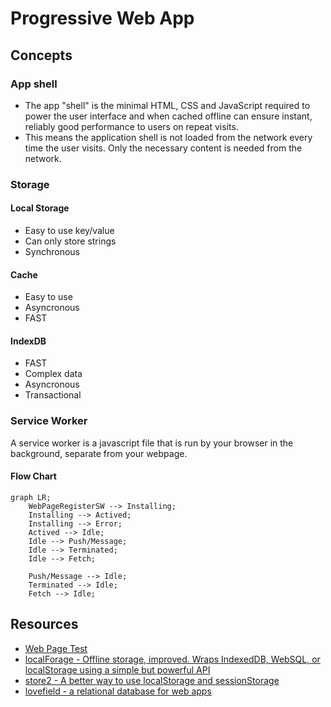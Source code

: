 # Progressive Web App
## Concepts
### App shell
- The app "shell" is the minimal HTML, CSS and JavaScript required to power the user interface and when cached offline can ensure instant, reliably good performance to users on repeat visits.
- This means the application shell is not loaded from the network every time the user visits. Only the necessary content is needed from the network.

### Storage
#### Local Storage
- Easy to use key/value
- Can only store strings
- Synchronous

#### Cache
- Easy to use
- Asyncronous
- FAST

#### IndexDB
- FAST
- Complex data
- Asyncronous
- Transactional

### Service Worker
A service worker is a javascript file that is run by your browser in the background, separate from your webpage.

#### Flow Chart
```mermaid
graph LR;
    WebPageRegisterSW --> Installing;
    Installing --> Actived;
    Installing --> Error;
    Actived --> Idle;
    Idle --> Push/Message;
    Idle --> Terminated;
    Idle --> Fetch;

    Push/Message --> Idle;
    Terminated --> Idle;
    Fetch --> Idle;
```


## Resources
- [Web Page Test](https://www.webpagetest.org/)
- [localForage - Offline storage, improved. Wraps IndexedDB, WebSQL, or localStorage using a simple but powerful API](https://localforage.github.io/localForage/)
- [store2 -  A better way to use localStorage and sessionStorage](https://github.com/nbubna/store)
- [lovefield - a relational database for web apps](https://github.com/google/lovefield)
